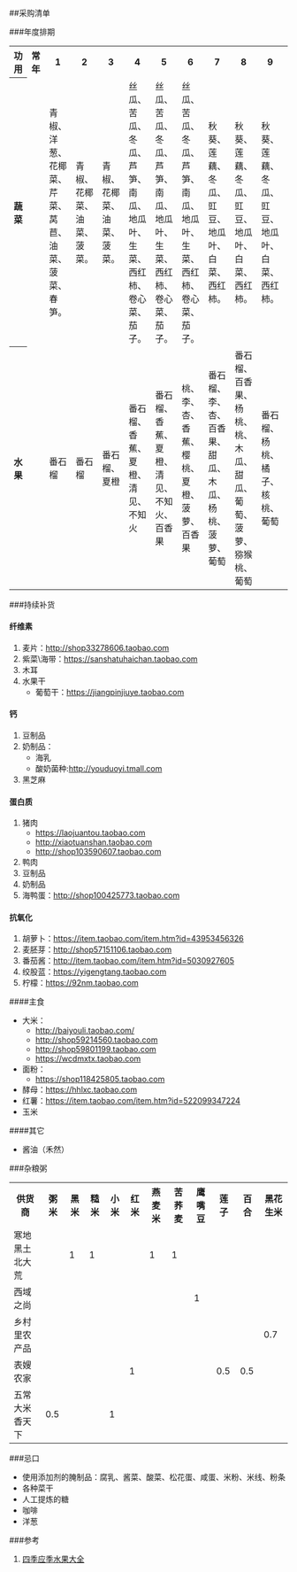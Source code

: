 ##采购清单

###年度排期
<table>
<tr><th>功用</th><th>常年</th><th>1</th><th>2</th><th>3</th><th>4</th><th>5</th><th>6</th><th>7</th><th>8</th><th>9</th><th>10</th><th>11</th><th>12</th></tr>
<tr><th>蔬菜</th><td></td><td>青椒、洋葱、花椰菜、芹菜、莴苣、油菜、菠菜、春笋。 
</td><td>青椒、花椰菜、油菜、菠菜。 </td><td>青椒、花椰菜、油菜、菠菜。 </td><td>丝瓜、苦瓜、冬瓜、芦笋、南瓜、地瓜叶、生菜、西红柿、卷心菜、茄子。</td><td>丝瓜、苦瓜、冬瓜、芦笋、南瓜、地瓜叶、生菜、西红柿、卷心菜、茄子。</td><td>丝瓜、苦瓜、冬瓜、芦笋、南瓜、地瓜叶、生菜、西红柿、卷心菜、茄子。</td><td>秋葵、莲藕、冬瓜、豇豆、地瓜叶、白菜、西红柿。</td><td>秋葵、莲藕、冬瓜、豇豆、地瓜叶、白菜、西红柿。</td><td>秋葵、莲藕、冬瓜、豇豆、地瓜叶、白菜、西红柿。</td><td>青椒、卷心菜、白菜、花椰菜、胡萝卜、萝卜、芹菜、菠菜、芥菜</td><td>青椒、卷心菜、白菜、花椰菜、胡萝卜、萝卜、芹菜、菠菜、芥菜</td><td>青椒、卷心菜、白菜、花椰菜、胡萝卜、萝卜、芹菜、菠菜、芥菜</td></tr>
<tr><th>水果</th><td></td><td>番石榴</td><td>番石榴</td><td>番石榴、夏橙</td><td>番石榴、香蕉、夏橙、清见、不知火</td><td>番石榴、香蕉、夏橙、清见、不知火、百香果</td><td>桃、李、杏、香蕉、樱桃、夏橙、菠萝、百香果</td><td>番石榴、李、杏、百香果、甜瓜、木瓜、杨桃、菠萝、葡萄</td><td>番石榴、百香果、杨桃、桃、木瓜、甜瓜、葡萄、菠萝、猕猴桃、葡萄</td><td>番石榴、杨桃、橘子、核桃、葡萄</td><td>番石榴、柿子、橙、柚子、橘子、猕猴桃</td><td>番石榴、橙、柚子、橘子</td><td>番石榴、橙、柚子、橘子</td></tr>
</table>

###持续补货
#### 纤维素
1. 麦片：http://shop33278606.taobao.com
2. 紫菜\海带：https://sanshatuhaichan.taobao.com
4. 木耳
5. 水果干
	* 葡萄干：https://jiangpinjiuye.taobao.com

#### 钙
1. 豆制品
2. 奶制品：
	* 海乳
	* 酸奶菌种:http://youduoyi.tmall.com
3. 黑芝麻

#### 蛋白质
1. 猪肉
	* https://laojuantou.taobao.com
	* http://xiaotuanshan.taobao.com
	* http://shop103590607.taobao.com
2. 鸭肉
3. 豆制品
4. 奶制品
5. 海鸭蛋：http://shop100425773.taobao.com

#### 抗氧化
1. 胡萝卜：https://item.taobao.com/item.htm?id=43953456326
2. 麦胚芽：http://shop57151106.taobao.com
3. 番茄酱：http://item.taobao.com/item.htm?id=5030927605
4. 绞股蓝：https://yigengtang.taobao.com
5. 柠檬：https://92nm.taobao.com

####主食
* 大米：
	* http://baiyouli.taobao.com/
	* http://shop59214560.taobao.com
	* http://shop59801199.taobao.com
	* https://wcdmxtx.taobao.com
* 面粉：
	* https://shop118425805.taobao.com
* 酵母：https://hhlxc.taobao.com
* 红薯：https://item.taobao.com/item.htm?id=522099347224
* 玉米

####其它
* 酱油（禾然）

###杂粮粥
<table>
    <tr><th>供货商</th><th>粥米</th><th>黑米</th><th>糙米</th><th>小米</th><th>红米</th><th>燕麦米</th><th>苦荞麦</th><th>鹰嘴豆</th><th>莲子</th><th>百合</th><th>黑花生米</th></tr>
    <tr><td>寒地黑土北大荒</td><td></td><td>1</td><td>1</td><td></td><td></td><td>1</td><td>1</td><td></td><td></td><td></td><td></td></tr>
    <tr><td>西域之尚</td><td></td><td></td><td></td><td></td><td></td><td></td><td></td><td>1</td><td></td><td></td><td></td></tr>
    <tr><td>乡村里农产品</td><td></td><td></td><td></td><td></td><td></td><td></td><td></td><td></td><td></td><td></td><td>0.7</td></tr>
 <tr><td>表嫂农家</td><td></td><td></td><td></td><td></td><td>1</td><td></td><td></td><td></td><td>0.5</td><td>0.5</td><td></td></tr>
 <tr><td>五常大米香天下</td><td>0.5</td><td></td><td></td><td>1</td><td></td><td></td><td></td><td></td><td></td><td></td><td></td></tr>
    </table>


###忌口 * 使用添加剂的腌制品：腐乳、酱菜、酸菜、松花蛋、咸蛋、米粉、米线、粉条
* 各种菜干* 人工提炼的糖* 咖啡
* 洋葱

###参考
1. [四季应季水果大全](http://www.doc88.com/p-103814294897.html)